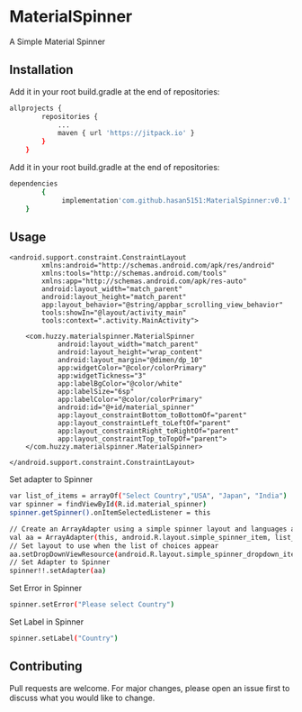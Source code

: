 # MaterialSpinner
A Simple Material Spinner
 

## Installation
Add it in your root build.gradle at the end of repositories:
```bash
allprojects {
		repositories {
			...
			maven { url 'https://jitpack.io' }
		}
	}
```

Add it in your root build.gradle at the end of repositories:
```bash
dependencies 
        {
	         implementation'com.github.hasan5151:MaterialSpinner:v0.1'
	}
```

 

## Usage

```<?xml version="1.0" encoding="utf-8"?>
<android.support.constraint.ConstraintLayout
        xmlns:android="http://schemas.android.com/apk/res/android"
        xmlns:tools="http://schemas.android.com/tools"
        xmlns:app="http://schemas.android.com/apk/res-auto"
        android:layout_width="match_parent"
        android:layout_height="match_parent"
        app:layout_behavior="@string/appbar_scrolling_view_behavior"
        tools:showIn="@layout/activity_main"
        tools:context=".activity.MainActivity">

    <com.huzzy.materialspinner.MaterialSpinner
            android:layout_width="match_parent"
            android:layout_height="wrap_content"
            android:layout_margin="@dimen/dp_10"
            app:widgetColor="@color/colorPrimary"
            app:widgetTickness="3"
            app:labelBgColor="@color/white"
            app:labelSize="6sp"
            app:labelColor="@color/colorPrimary"
            android:id="@+id/material_spinner"
            app:layout_constraintBottom_toBottomOf="parent"
            app:layout_constraintLeft_toLeftOf="parent"
            app:layout_constraintRight_toRightOf="parent"
            app:layout_constraintTop_toTopOf="parent">
    </com.huzzy.materialspinner.MaterialSpinner>

</android.support.constraint.ConstraintLayout>
```

Set adapter to Spinner
```bash
var list_of_items = arrayOf("Select Country","USA", "Japan", "India")
var spinner = findViewById(R.id.material_spinner)
spinner.getSpinner().onItemSelectedListener = this

// Create an ArrayAdapter using a simple spinner layout and languages array
val aa = ArrayAdapter(this, android.R.layout.simple_spinner_item, list_of_items)
// Set layout to use when the list of choices appear
aa.setDropDownViewResource(android.R.layout.simple_spinner_dropdown_item)
// Set Adapter to Spinner
spinner!!.setAdapter(aa)

```

Set Error in Spinner
```bash
spinner.setError("Please select Country")
```

Set Label in Spinner
```bash
spinner.setLabel("Country")
```

## Contributing
Pull requests are welcome. For major changes, please open an issue first to discuss what you would like to change.


